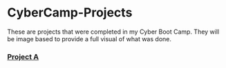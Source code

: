 # CyberCamp-Projects
These are projects that were completed in my Cyber Boot Camp. They will be image based to provide a full visual of what was done.

### [Project A](https://github.com/jwinters35/CyberCamp-Projects/tree/main/project%20A)
